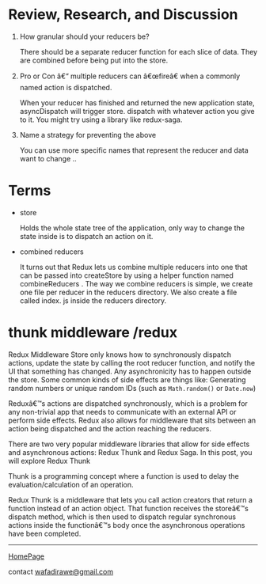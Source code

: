 # Review, Research, and Discussion

1. How granular should your reducers be?

   There should be a separate reducer function for each slice of data. They are combined before being put into the store.

2. Pro or Con â€“ multiple reducers can â€œfireâ€ when a commonly named action is dispatched.

   When your reducer has finished and returned the new application state, asyncDispatch will trigger store. dispatch with whatever action you give to it. You might try using a library like redux-saga.

3. Name a strategy for preventing the above

   You can use more specific names that represent the reducer and data want to change ..

# Terms

- store

  Holds the whole state tree of the application, only way to change the state inside is to dispatch an action on it.

- combined reducers

  It turns out that Redux lets us combine multiple reducers into one that can be passed into createStore by using a helper function named combineReducers . The way we combine reducers is simple, we create one file per reducer in the reducers directory. We also create a file called index. js inside the reducers directory.

# thunk middleware /redux

Redux Middleware Store only knows how to synchronously dispatch actions, update the state by calling the root reducer function, and notify the UI that something has changed. Any asynchronicity has to happen outside the store. Some common kinds of side effects are things like: Generating random numbers or unique random IDs (such as `Math.random()` or `Date.now`)

Reduxâ€™s actions are dispatched synchronously, which is a problem for any non-trivial app that needs to communicate with an external API or perform side effects. Redux also allows for middleware that sits between an action being dispatched and the action reaching the reducers.

There are two very popular middleware libraries that allow for side effects and asynchronous actions: Redux Thunk and Redux Saga. In this post, you will explore Redux Thunk

Thunk is a programming concept where a function is used to delay the evaluation/calculation of an operation.

Redux Thunk is a middleware that lets you call action creators that return a function instead of an action object. That function receives the storeâ€™s dispatch method, which is then used to dispatch regular synchronous actions inside the functionâ€™s body once the asynchronous operations have been completed.

***

[HomePage](https://wafaankoush99.github.io/Reading-Notes/READMEcode401.html)  


contact wafadirawe@gmail.com
